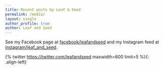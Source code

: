 ```yaml
---
title: Recent posts by Leaf & Seed
permalink: /media/
layout: single
author_profile: true
author: Leaf and Seed
---
```

See my Facebook page at [facebook/leafandseed](https://www.facebook.com/leafandseed) and my Instagram feed at [instagram/leaf_and_seed](https://instagram.com/leaf_and_seed).

{% twitter https://twitter.com/leafandseed maxwidth=600 limit=5 %}{: .align-left}
